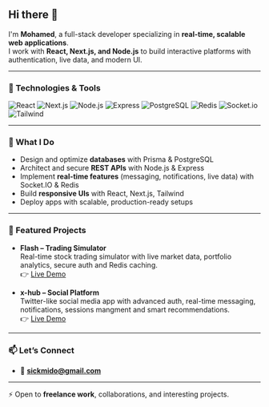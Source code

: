 ## Hi there 👋

I'm **Mohamed**, a full-stack developer specializing in **real-time, scalable web applications**.  
I work with **React, Next.js, and Node.js** to build interactive platforms with authentication, live data, and modern UI.  

---

### 🔧 Technologies & Tools

![React](https://img.shields.io/badge/-React-61DAFB?style=flat-square&logo=react&logoColor=black)
![Next.js](https://img.shields.io/badge/-Next.js-000000?style=flat-square&logo=next.js)
![Node.js](https://img.shields.io/badge/-Node.js-339933?style=flat-square&logo=node.js&logoColor=white)
![Express](https://img.shields.io/badge/-Express-000000?style=flat-square&logo=express)
![PostgreSQL](https://img.shields.io/badge/-PostgreSQL-336791?style=flat-square&logo=postgresql&logoColor=white)
![Redis](https://img.shields.io/badge/-Redis-DC382D?style=flat-square&logo=redis&logoColor=white)
![Socket.io](https://img.shields.io/badge/-Socket.io-010101?style=flat-square&logo=socket.io)
![Tailwind](https://img.shields.io/badge/-Tailwind-38B2AC?style=flat-square&logo=tailwind-css&logoColor=white)

---

### 🚀 What I Do

- Design and optimize **databases** with Prisma & PostgreSQL  
- Architect and secure **REST APIs** with Node.js & Express  
- Implement **real-time features** (messaging, notifications, live data) with Socket.IO & Redis  
- Build **responsive UIs** with React, Next.js, Tailwind  
- Deploy apps with scalable, production-ready setups  

---

### 📌 Featured Projects

- **Flash – Trading Simulator**  
  Real-time stock trading simulator with live market data, portfolio analytics, secure auth and Redis caching.  
  👉 [Live Demo](https://flash-sim.vercel.app)  

- **x-hub – Social Platform**  
  Twitter-like social media app with advanced auth, real-time messaging, notifications, sessions mangment and smart recommendations.  
  👉 [Live Demo](https://xhubco.vercel.app)  

---

### 📫 Let’s Connect

 
- 📧 **sickmido@gmail.com**  

---

⚡ Open to **freelance work**, collaborations, and interesting projects.
